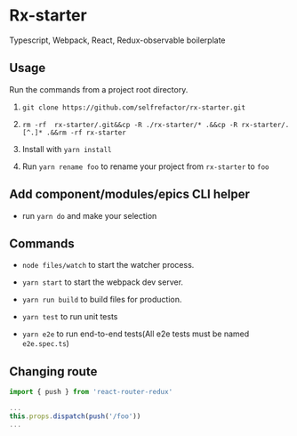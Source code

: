 # Rx-starter

Typescript, Webpack, React, Redux-observable boilerplate

## Usage

Run the commands from a project root directory.

1. `git clone https://github.com/selfrefactor/rx-starter.git`

2. `rm -rf  rx-starter/.git&&cp -R ./rx-starter/* .&&cp -R rx-starter/.[^.]* .&&rm -rf rx-starter`

3. Install with `yarn install`

4. Run `yarn rename foo` to rename your project from `rx-starter` to `foo`

## Add component/modules/epics CLI helper

- run `yarn do` and make your selection

## Commands

- `node files/watch` to start the watcher process.

- `yarn start` to start the webpack dev server.

- `yarn run build` to build files for production.

- `yarn test` to run unit tests

- `yarn e2e` to run end-to-end tests(All e2e tests must be named `e2e.spec.ts`)

## Changing route

```javascript
import { push } from 'react-router-redux'

...
this.props.dispatch(push('/foo'))
...

```